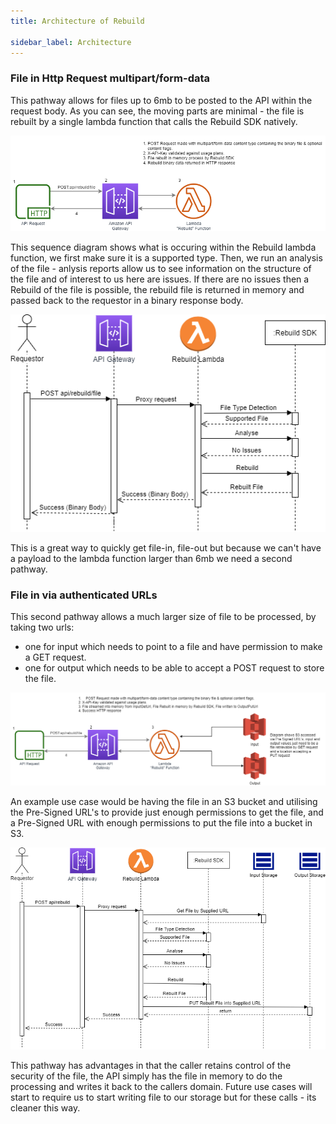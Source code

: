 ```yaml
---
title: Architecture of Rebuild

sidebar_label: Architecture
---
```


### File in Http Request multipart/form-data

This pathway allows for files up to 6mb to be posted to the API within the request body. As you can see, the moving parts are minimal - the file is rebuilt by a single lambda function that calls the Rebuild SDK natively.

![Figure1](/img/Rebuild-File-Architecture.png)

This sequence diagram shows what is occuring within the Rebuild lambda function, we first make sure it is a supported type. Then, we run an analysis of the file - anlysis reports allow us to see information on the structure of the file and of interest to us here are issues. If there are no issues then a Rebuild of the file is possible, the rebuild file is returned in memory and passed back to the requestor in a binary response body.

![Figure2](/img/Rebuild-File-Sequence.png)

This is a great way to quickly get file-in, file-out but because we can't have a payload to the lambda function larger than 6mb we need a second pathway.

### File in via authenticated URLs

This second pathway allows a much larger size of file to be processed, by taking two urls:
- one for input which needs to point to a file and have permission to make a GET request.
- one for output which needs to be able to accept a POST request to store the file.


![Figure3](/img/Rebuild-S3-Architecture.png)

An example use case would be having the file in an S3 bucket and utilising the Pre-Signed URL's to provide just enough permissions to get the file, and a Pre-Signed URL with enough permissions to put the file into a bucket in S3.

![Figure4](/img/Rebuild-URL-Sequence.png)

This pathway has advantages in that the caller retains control of the security of the file, the API simply has the file in memory to do the processing and writes it back to the callers domain. Future use cases will start to require us to start writing file to our storage but for these calls - its cleaner this way.